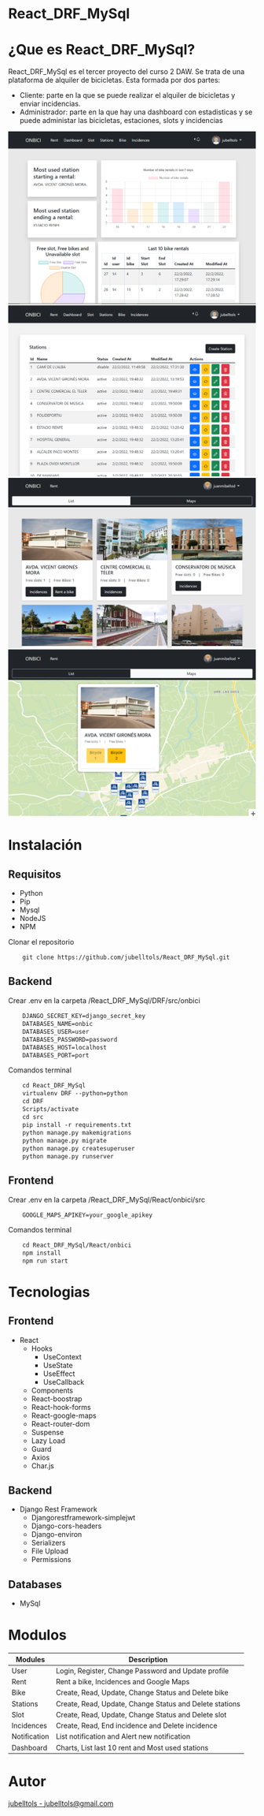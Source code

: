 # React_DRF_MySql

# ¿Que es React_DRF_MySql?

React_DRF_MySql es el tercer proyecto del curso 2 DAW. Se trata de una plataforma de alquiler de bicicletas. Esta formada por dos partes:
 - Cliente: parte en la que se puede realizar el alquiler de bicicletas y enviar incidencias. 
 - Administrador: parte en la que hay una dashboard con estadisticas y se puede administar las bicicletas, estaciones, slots y incidencias 

![dashboard](https://github.com/jubelltols/React_DRF_MySql/blob/main/React/onbici/public/onbici-1.png)
![CRUD stations](https://github.com/jubelltols/React_DRF_MySql/blob/main/React/onbici/public/onbici-4.png)
![Rent a bike list](https://github.com/jubelltols/React_DRF_MySql/blob/main/React/onbici/public/onbici-2.png)
![Remt a bike Google Maps](https://github.com/jubelltols/React_DRF_MySql/blob/main/React/onbici/public/onbici-3.png)

# Instalación

## Requisitos

* Python
* Pip
* Mysql
* NodeJS 
* NPM 

Clonar el repositorio

```
    git clone https://github.com/jubelltols/React_DRF_MySql.git
```

## Backend

Crear .env en la carpeta /React_DRF_MySql/DRF/src/onbici

```
    DJANGO_SECRET_KEY=django_secret_key
    DATABASES_NAME=onbic
    DATABASES_USER=user
    DATABASES_PASSWORD=password
    DATABASES_HOST=localhost
    DATABASES_PORT=port
```

Comandos terminal

```
    cd React_DRF_MySql
    virtualenv DRF --python=python
    cd DRF
    Scripts/activate
    cd src
    pip install -r requirements.txt
    python manage.py makemigrations
    python manage.py migrate
    python manage.py createsuperuser
    python manage.py runserver
```

## Frontend

Crear .env en la carpeta /React_DRF_MySql/React/onbici/src

```
    GOOGLE_MAPS_APIKEY=your_google_apikey
```

Comandos terminal

```
    cd React_DRF_MySql/React/onbici
    npm install
    npm run start
```

# Tecnologias

## Frontend

* React
    * Hooks
        * UseContext
        * UseState
        * UseEffect
        * UseCallback
    * Components
    * React-boostrap
    * React-hook-forms
    * React-google-maps
    * React-router-dom
    * Suspense
    * Lazy Load
    * Guard 
    * Axios
    * Char.js

## Backend

* Django Rest Framework
    * Djangorestframework-simplejwt
    * Django-cors-headers
    * Django-environ
    * Serializers
    * File Upload
    * Permissions

## Databases

* MySql

# Modulos

| Modules | Description |
|------|-----------------------------------------------------|
| User | Login, Register, Change Password and Update profile |
| Rent | Rent a bike, Incidences and Google Maps |
| Bike | Create, Read, Update, Change Status and Delete bike |
| Stations | Create, Read, Update, Change Status and Delete stations |
| Slot | Create, Read, Update, Change Status and Delete slot |
| Incidences |  Create, Read, End incidence and Delete incidence |
| Notification | List notification and Alert new notification |
| Dashboard | Charts, List last 10 rent and Most used stations  |

# Autor

[jubelltols - jubelltols@gmail.com](https://github.com/jubelltols/)
